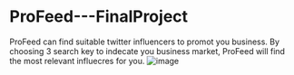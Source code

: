 # ProFeed---FinalProject
ProFeed can find suitable twitter influencers to promot you business.
By choosing 3 search key to indecate you business market, ProFeed will find the most relevant influecres for you.
![image](https://user-images.githubusercontent.com/60781377/126863423-74ac72f7-b4fc-4e30-897c-b92ab049bb87.png)


